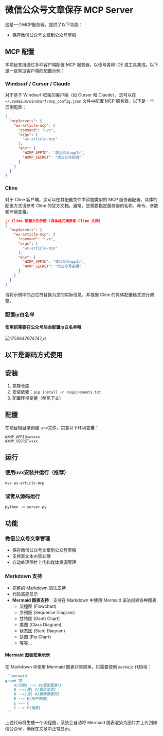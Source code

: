 # 微信公众号文章保存 MCP Server

这是一个MCP服务器，提供了以下功能：

- 保存微信公众号文章到公众号草稿


## MCP 配置

本项目支持通过多种客户端配置 MCP 服务器，以便与各种 IDE 或工具集成。以下是一些常见客户端的配置示例：

### Windsurf / Cursor / Claude

对于基于 Windsurf 框架的客户端（如 Cursor 和 Claude），您可以在 `~/.codeium/windsurf/mcp_config.json` 文件中配置 MCP 服务器。以下是一个示例配置：

```json
{
  "mcpServers": {
    "wx-article-mcp": {
      "command": "uvx",
      "args": [
        "wx-article-mcp"
      ],
      "env": {
        "WXMP_APPID": "填公众号appId",
        "WXMP_SECRET": "填公众号密钥"
      }
    }
  }
}
```


### Cline

对于 Cline 客户端，您可以在其配置文件中添加类似的 MCP 服务器配置。具体的配置方式请参考 Cline 的官方文档。通常，您需要指定服务器的名称、命令、参数和环境变量。

```json
// Cline 配置文件示例 (具体格式请参考 Cline 文档)
{
  "mcpServers": {
    "wx-article-mcp": {
      "command": "uvx",
      "args": [
        "wx-article-mcp"
      ],
      "env": {
        "WXMP_APPID": "填公众号appId",
        "WXMP_SECRET": "填公众号密钥"
      }
    }
  }
}
```

请将示例中的占位符替换为您的实际信息，并根据 Cline 的具体配置格式进行调整。

### 配置ip白名单
#### 使用前需要在公众号后台配置ip白名单哦
![1750647674747_d](https://github.com/user-attachments/assets/c2a74c20-2d13-436c-9b38-f6c8b9e85800)


## 以下是源码方式使用

## 安装

1. 克隆仓库
2. 安装依赖：`pip install -r requirements.txt`
3. 配置环境变量（参见下文）

## 配置

在项目根目录创建`.env`文件，包含以下环境变量：

```
WXMP_APPID=wxxxx
WXMP_SECRET=xxx
```

## 运行

### 使用uvx安装并运行（推荐）

```bash
uvx wx-article-mcp
```

### 或者从源码运行

```bash
python -m server.py
```

## 功能

### 微信公众号文章管理
- 保存微信公众号文章到公众号草稿
- 支持富文本内容处理
- 自动处理图片上传和媒体资源管理

### Markdown 支持
- 完整的 Markdown 语法支持
- 代码高亮显示
- **Mermaid 图表支持**：支持在 Markdown 中使用 Mermaid 语法创建各种图表
  - 流程图 (Flowchart)
  - 序列图 (Sequence Diagram)
  - 甘特图 (Gantt Chart)
  - 类图 (Class Diagram)
  - 状态图 (State Diagram)
  - 饼图 (Pie Chart)
  - 等等...

#### Mermaid 图表使用示例

在 Markdown 中使用 Mermaid 图表非常简单，只需要使用 `mermaid` 代码块：

````markdown
```mermaid
graph TD
    A[开始] --> B{是否登录?}
    B -->|是| C[显示主页]
    B -->|否| D[跳转登录页]
    D --> E[用户登录]
    E --> C
    C --> F[结束]
```
````

上述代码将生成一个流程图，系统会自动将 Mermaid 图表渲染为图片并上传到微信公众号，确保在文章中正常显示。

